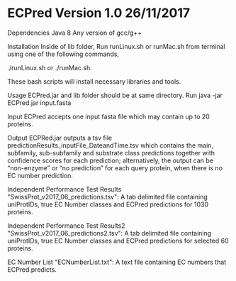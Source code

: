 # ECPred Version 1.0 26/11/2017

Dependencies
Java 8
Any version of gcc/g++

Installation
Inside of lib folder, Run runLinux.sh or runMac.sh from terminal using one of the following commands,

./runLinux.sh or ./runMac.sh.

These bash scripts will install necessary libraries and tools.

Usage
ECPred.jar and lib folder should be at same directory. 
Run java -jar ECPred.jar input.fasta

Input
ECPred accepts one input fasta file which may contain up to 20 proteins.

Output
ECPRed.jar outputs a tsv file predictionResults_inputFile_DateandTime.tsv which contains the main, 
subfamily, sub-subfamily and substrate class predictions together with confidence scores for each 
prediction; alternatively, the output can be “non-enzyme” or  “no prediction” for each query protein, 
when there is no EC number prediction.

Independent Performance Test Results
"SwissProt_v2017_06_predictions.tsv": A tab delimited file containing uniProtIDs, true EC Number classes 
and ECPred predictions for 1030 proteins.

Independent Performance Test Results2
"SwissProt_v2017_06_predictions2.tsv": A tab delimited file containing uniProtIDs, true EC Number classes 
and ECPred predictions for selected 60 proteins.

EC Number List
"ECNumberList.txt": A text file containing EC numbers that ECPred predicts.
